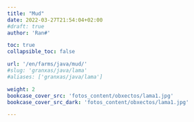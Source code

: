 ```yaml
---
title: "Mud"
date: 2022-03-27T21:54:04+02:00
#draft: true
author: 'Ran#'

toc: true
collapsible_toc: false

url: '/en/farms/java/mud/'
#slug: 'granxas/java/lama'
#aliases: ['granxas/java/lama']

weight: 2
bookcase_cover_src: 'fotos_content/obxectos/lama1.jpg'
bookcase_cover_src_dark: 'fotos_content/obxectos/lama1.jpg'

---
```

